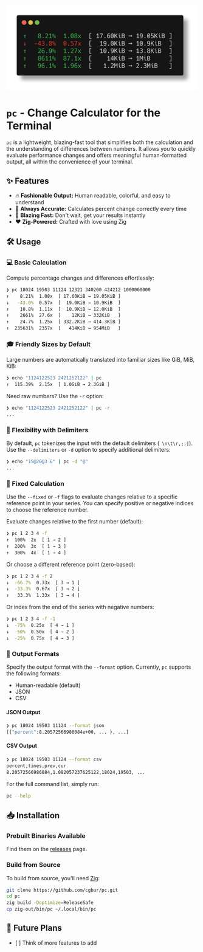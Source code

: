 <p align="center">
  <img src="assets/usage.png" alt="Usage Example" width="600">
</p>

# `pc` - Change Calculator for the Terminal

`pc` is a lightweight, blazing-fast tool that simplifies both the calculation
and the understanding of differences between numbers. It allows you to quickly
evaluate performance changes and offers meaningful human-formatted output, all
within the convenience of your terminal.

## ✨ Features

- 🔥 **Fashionable Output:** Human readable, colorful, and easy to understand
- 🎯 **Always Accurate:** Calculates percent change correctly every time
- 🚀 **Blazing Fast:** Don't wait, get your results instantly
- ❤️ **Zig-Powered:** Crafted with love using Zig

## 🛠️ Usage

### 💻 Basic Calculation

Compute percentage changes and differences effortlessly:

```sh
❯ pc 18024 19503 11124 12321 340200 424212 1000000000
↑    8.21%  1.08x  [ 17.60KiB → 19.05KiB ]
↓   -43.0%  0.57x  [  19.0KiB → 10.9KiB  ]
↑    10.8%  1.11x  [  10.9KiB → 12.0KiB  ]
↑    2661%  27.6x  [    12KiB → 332KiB   ]
↑    24.7%  1.25x  [ 332.2KiB → 414.3KiB ]
↑  235631%  2357x  [   414KiB → 954MiB   ]
```

### 🎓 Friendly Sizes by Default

Large numbers are automatically translated into familiar sizes like GiB, MiB, KiB:

```sh
❯ echo "1124122523 2421252122" | pc
↑  115.39%  2.15x  [ 1.0GiB → 2.3GiB ]
```

Need raw numbers? Use the `-r` option:

```sh
❯ echo "1124122523 2421252122" | pc -r
...
```

### 🔀 Flexibility with Delimiters

By default, `pc` tokenizes the input with the default delimiters (` \n\t\r,;:|`). Use
the `--delimiters` or `-d` option to specify additional delimiters:

```sh
❯ echo "15@20@3 6" | pc -d "@"
...
```

### 📐 Fixed Calculation

Use the `--fixed` or `-f` flags to evaluate changes relative to a specific
reference point in your series. You can specify positive or negative indices to
choose the reference number.

Evaluate changes relative to the first number (default):

```sh
❯ pc 1 2 3 4 -f
↑  100%  2x  [ 1 → 2 ]
↑  200%  3x  [ 1 → 3 ]
↑  300%  4x  [ 1 → 4 ]
```

Or choose a different reference point (zero-based):

```sh
❯ pc 1 2 3 4 -f 2
↓  -66.7%  0.33x  [ 3 → 1 ]
↓  -33.3%  0.67x  [ 3 → 2 ]
↑   33.3%  1.33x  [ 3 → 4 ]
```

Or index from the end of the series with negative numbers:

```sh
❯ pc 1 2 3 4 -f -1
↓  -75%  0.25x  [ 4 → 1 ]
↓  -50%  0.50x  [ 4 → 2 ]
↓  -25%  0.75x  [ 4 → 3 ]
```

### 📄 Output Formats

Specify the output format with the `--format` option. Currently, `pc` supports
the following formats:

- Human-readable (default)
- JSON
- CSV

#### JSON Output

```sh
❯ pc 18024 19503 11124 --format json
[{"percent":8.20572566986084e+00, ... }, ...]
```

#### CSV Output

```sh
❯ pc 18024 19503 11124 --format csv
percent,times,prev,cur
8.20572566986084,1.082057237625122,18024,19503, ...
```

For the full command list, simply run:

```sh
pc --help
```

## 📥 Installation

### Prebuilt Binaries Available

Find them on the [releases](https://github.com/cgbur/pc/releases) page.

### Build from Source

To build from source, you'll need [Zig](https://ziglang.org):

```sh
git clone https://github.com/cgbur/pc.git
cd pc
zig build -Doptimize=ReleaseSafe
cp zig-out/bin/pc ~/.local/bin/pc
```

## 📝 Future Plans

- \[ \] Think of more features to add
